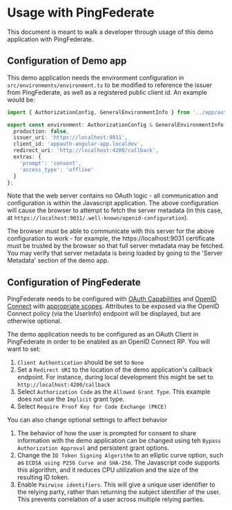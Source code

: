 Usage with PingFederate
=====

This document is meant to walk a developer through usage of this demo application with PingFederate.

Configuration of Demo app
-----

This demo application needs the environment configuration in `src/environments/environment.ts` to be modified to reference the issuer from PingFederate, as well as a registered public client id. An example would be:

``` environment.local-pingfederate.ts
import { AuthorizationConfig, GeneralEnvironmentInfo } from '../app/authorization_config';

export const environment: AuthorizationConfig & GeneralEnvironmentInfo  = {
  production: false,
  issuer_uri: 'https://localhost:9031',
  client_id: 'appauth-angular-app.localdev',
  redirect_uri: 'http://localhost:4200/callback',
  extras: {
    'prompt': 'consent',
    'access_type': 'offline'
  }
};
```

Note that the web server contains no OAuth logic - all communication and configuration is within the Javascript application. The above configuration will cause the browser to attempt to fetch the server metadata (in this case, at `https://localhost:9031/.well-known/openid-configuration`). 

The browser *must* be able to communicate with this server for the above configuration to work - for example, the https://localhost:9031 certificate must be trusted by the browser so that full server metadata may be fetched. You may verify that server metadata is being loaded by going to the 'Server Metadata' section of the demo app.

Configuration of PingFederate
-----

PingFederate needs to be configured with [OAuth Capabilities](https://docs.pingidentity.com/bundle/pingfederate-101/page/ntw1564002990680.html) and [OpenID Connect](https://docs.pingidentity.com/bundle/pingfederate-101/page/dkd1564002996125.html) with [appropriate scopes](https://docs.pingidentity.com/bundle/pingfederate-101/page/gtr1564002990929.html). Attributes to be exposed via the OpenID Connect policy (via the UserInfo) endpoint will be displayed, but are otherwise optional.

The demo application needs to be configured as an OAuth Client in PingFederate in order to be enabled as an OpenID Connect RP. You will want to set:

1. `Client Authentication` should be set to `None`
2. Set a `Redirect URI` to the location of the demo application's callback endpoint. For instance, during local development this might be set to `http://localhost:4200/callback`
3. Select `Authorization Code` as the `Allowed Grant Type`. This example does not use the `Implicit` grant type.
4. Select `Require Proof Key for Code Exchange (PKCE)`

You can also change optional settings to affect behavior

1. The behavior of how the user is prompted for consent to share information with the demo application can be changed using teh `Bypass Authorization Approval` and persistent grant options.
2. Change the `ID Token Signing Algorithm` to an elliptic curve option, such as `ECDSA using P256 Curve and SHA-256`. The Javascript code supports this algorithm, and it reduces CPU utilization and the size of the resulting ID token.
3. Enable `Pairwise identifiers`. This will give a unique user identifier to the relying party, rather than returning the subject identifier of the user. This prevents correlation of a user across multiple relying parties.
